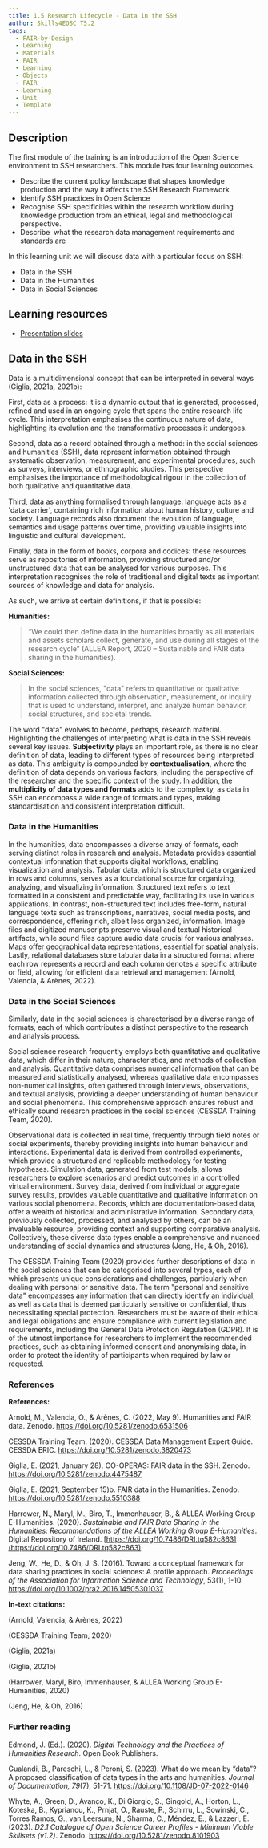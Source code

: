 ```yaml
---
title: 1.5 Research Lifecycle - Data in the SSH
author: Skills4EOSC T5.2
tags:
  - FAIR-by-Design
  - Learning
  - Materials
  - FAIR
  - Learning
  - Objects
  - FAIR
  - Learning
  - Unit
  - Template
---
```

## Description

The first module of the training is an introduction of the Open Science environment to SSH researchers. This module has four learning outcomes.

- Describe the current policy landscape that shapes knowledge production and the way it affects the SSH Research Framework
- Identify SSH practices in Open Science
- Recognise SSH specificities within the research workflow during knowledge production from an ethical, legal and methodological perspective.
- Describe  what the research data management requirements and standards are

In this learning unit we will discuss data with a particular focus on SSH:

- Data in the SSH
- Data in the Humanities
- Data in Social Sciences

## Learning resources

- [Presentation slides](https://docs.google.com/presentation/d/12pZkgoUSe-WLyUflf2CT-FMHrMY8hIwp/edit?usp=sharing&ouid=102604071504748959042&rtpof=true&sd=true)

## Data in the SSH

Data is a multidimensional concept that can be interpreted in several ways (Giglia, 2021a, 2021b):

First, data as a process: it is a dynamic output that is generated, processed, refined and used in an ongoing cycle that spans the entire research life cycle. This interpretation emphasises the continuous nature of data, highlighting its evolution and the transformative processes it undergoes.

Second, data as a record obtained through a method: in the social sciences and humanities (SSH), data represent information obtained through systematic observation, measurement, and experimental procedures, such as surveys, interviews, or ethnographic studies. This perspective emphasises the importance of methodological rigour in the collection of both qualitative and quantitative data.

Third, data as anything formalised through language: language acts as a 'data carrier', containing rich information about human history, culture and society. Language records also document the evolution of language, semantics and usage patterns over time, providing valuable insights into linguistic and cultural development.

Finally, data in the form of books, corpora and codices: these resources serve as repositories of information, providing structured and/or unstructured data that can be analysed for various purposes. This interpretation recognises the role of traditional and digital texts as important sources of knowledge and data for analysis. 

As such, we arrive at certain definitions, if that is possible:

**Humanities:**
> “We could then define data in the humanities broadly as all materials and assets scholars collect, generate, and use during all stages of the research cycle” (ALLEA Report, 2020 – Sustainable and FAIR data sharing in the humanities).

**Social Sciences:**
> In the social sciences, "data" refers to quantitative or qualitative information collected through observation, measurement, or inquiry that is used to understand, interpret, and analyze human behavior, social structures, and societal trends.

The word "data" evolves to become, perhaps, research material. Highlighting the challenges of interpreting what is data in the SSH reveals several key issues. **Subjectivity** plays an important role, as there is no clear definition of data, leading to different types of resources being interpreted as data. This ambiguity is compounded by **contextualisation**, where the definition of data depends on various factors, including the perspective of the researcher and the specific context of the study. In addition, the **multiplicity of data types and formats** adds to the complexity, as data in SSH can encompass a wide range of formats and types, making standardisation and consistent interpretation difficult.

### Data in the Humanities

In the humanities, data encompasses a diverse array of formats, each serving distinct roles in research and analysis. Metadata provides essential contextual information that supports digital workflows, enabling visualization and analysis. Tabular data, which is structured data organized in rows and columns, serves as a foundational source for organizing, analyzing, and visualizing information. Structured text refers to text formatted in a consistent and predictable way, facilitating its use in various applications. In contrast, non-structured text includes free-form, natural language texts such as transcriptions, narratives, social media posts, and correspondence, offering rich, albeit less organized, information. Image files and digitized manuscripts preserve visual and textual historical artifacts, while sound files capture audio data crucial for various analyses. Maps offer geographical data representations, essential for spatial analysis. Lastly, relational databases store tabular data in a structured format where each row represents a record and each column denotes a specific attribute or field, allowing for efficient data retrieval and management (Arnold, Valencia, & Arènes, 2022).

### Data in the Social Sciences

Similarly, data in the social sciences is characterised by a diverse range of formats, each of which contributes a distinct perspective to the research and analysis process. 

Social science research frequently employs both quantitative and qualitative data, which differ in their nature, characteristics, and methods of collection and analysis. Quantitative data comprises numerical information that can be measured and statistically analysed, whereas qualitative data encompasses non-numerical insights, often gathered through interviews, observations, and textual analysis, providing a deeper understanding of human behaviour and social phenomena. This comprehensive approach ensures robust and ethically sound research practices in the social sciences (CESSDA Training Team, 2020).

Observational data is collected in real time, frequently through field notes or social experiments, thereby providing insights into human behaviour and interactions. Experimental data is derived from controlled experiments, which provide a structured and replicable methodology for testing hypotheses. Simulation data, generated from test models, allows researchers to explore scenarios and predict outcomes in a controlled virtual environment. Survey data, derived from individual or aggregate survey results, provides valuable quantitative and qualitative information on various social phenomena.  Records, which are documentation-based data, offer a wealth of historical and administrative information. Secondary data, previously collected, processed, and analysed by others, can be an invaluable resource, providing context and supporting comparative analysis. Collectively, these diverse data types enable a comprehensive and nuanced understanding of social dynamics and structures (Jeng, He, & Oh, 2016).

The CESSDA Training Team (2020) provides further descriptions of data in the social sciences that can be categorised into several types, each of which presents unique considerations and challenges, particularly when dealing with personal or sensitive data. The term "personal and sensitive data" encompasses any information that can directly identify an individual, as well as data that is deemed particularly sensitive or confidential, thus necessitating special protection. Researchers must be aware of their ethical and legal obligations and ensure compliance with current legislation and requirements, including the General Data Protection Regulation (GDPR). It is of the utmost importance for researchers to implement the recommended practices, such as obtaining informed consent and anonymising data, in order to protect the identity of participants when required by law or requested.


### References

**References:**

Arnold, M., Valencia, O., & Arènes, C. (2022, May 9). Humanities and FAIR data. Zenodo. https://doi.org/10.5281/zenodo.6531506

CESSDA Training Team. (2020). CESSDA Data Management Expert Guide. CESSDA ERIC. https://doi.org/10.5281/zenodo.3820473

Giglia, E. (2021, January 28). CO-OPERAS: FAIR data in the SSH. Zenodo. https://doi.org/10.5281/zenodo.4475487

Giglia, E. (2021, September 15)b. FAIR data in the Humanities. Zenodo. https://doi.org/10.5281/zenodo.5510388

Harrower, N., Maryl, M., Biro, T., Immenhauser, B., & ALLEA Working Group E-Humanities. (2020). _Sustainable and FAIR Data Sharing in the Humanities: Recommendations of the ALLEA Working Group E-Humanities_. Digital Repository of Ireland. [https://doi.org/10.7486/DRI.tq582c863](https://doi.org/10.7486/DRI.tq582c863)

Jeng, W., He, D., & Oh, J. S. (2016). Toward a conceptual framework for data sharing practices in social sciences: A profile approach. *Proceedings of the Association for Information Science and Technology*, 53(1), 1-10. https://doi.org/10.1002/pra2.2016.14505301037

**In-text citations:**

(Arnold, Valencia, & Arènes, 2022)

(CESSDA Training Team, 2020)

(Giglia, 2021a)

(Giglia, 2021b)

(Harrower, Maryl, Biro, Immenhauser, & ALLEA Working Group E-Humanities, 2020)

(Jeng, He, & Oh, 2016)
  
### Further reading

Edmond, J. (Ed.). (2020). *Digital Technology and the Practices of Humanities Research*. Open Book Publishers.

Gualandi, B., Pareschi, L., & Peroni, S. (2023). What do we mean by “data”? A proposed classification of data types in the arts and humanities. *Journal of Documentation, 79*(7), 51-71. https://doi.org/10.1108/JD-07-2022-0146

Whyte, A., Green, D., Avanço, K., Di Giorgio, S., Gingold, A., Horton, L., Koteska, B., Kyprianou, K., Prnjat, O., Rauste, P., Schirru, L., Sowinski, C., Torres Ramos, G., van Leersum, N., Sharma, C., Méndez, E., & Lazzeri, E. (2023). *D2.1 Catalogue of Open Science Career Profiles - Minimum Viable Skillsets (v1.2)*. Zenodo. https://doi.org/10.5281/zenodo.8101903



